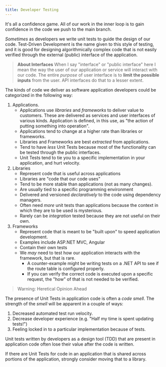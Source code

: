```yaml
--- 
title: Developer Testing 
--- 
```



It's all a confidence game. All of our work in the inner loop is to gain confidence in the code we push to the main branch.

_Sometimes_ as developers we write unit tests to guide the design of our code. Test-Driven Development is the name given to this style of testing, and it is good for designing algorithmically complex code that is not easily verified through the external (public) interface of the application.

> **About Interfaces** When I say "interface" or "public interface" here I mean the way the user of our application or service will interact with our code. The entire _purpose_ of user interface is to **limit the possible inputs** from the user. API interfaces do that to a lesser extent.

The kinds of code we deliver as software application developers could be categorized in the following way:

1. Applications.
   - Applications use _libraries_ and _frameworks_ to deliver value to customers. These are delivered as services and user interfaces of various kinds. Application is defined, in this use, as "the action of putting something into operation".
   - Applications tend to change at a higher rate than libraries or frameworks.
   - Libraries and Frameworks are best _extracted_ from applications.
   - Tend to have _less_ Unit Tests because most of the functionality can be tested through the public interfaces.
   - Unit Tests tend to tie you to a specific implementation in your application, and hurt velocity.
2. Libraries
   - Represent code that is useful across applications
   - Libraries are "code that our code uses"
   - Tend to be more stable than applications (not as many changes).
   - Are usually tied to a specific programming environment
   - Delivered and versioned _declaratively_ to the code using dependency managers.
   - Often need _more_ unit tests than applications because the context in which they are to be used is mysterious.
   - Rarely can be _integration_ tested because they are not useful on their own.
3. Frameworks
   - Represent code that is meant to be "built upon" to speed application development.
   - Examples include ASP.NET MVC, Angular
   - Contain their own tests
   - We _may_ need to test how our application interacts with the framework, but that is rare.
     - A counter-example might be writing tests on a .NET API to see if the route table is configured properly.
     - If you can verify the correct code is executed upon a specific request, the "how" of that is not needed to be verified.

> Warning: Heretical Opinion Ahead

The presence of Unit Tests in application code is often a _code smell_. The strength of the _smell_ will be apparent in a couple of ways:

1. Decreased automated test run velocity.
2. Decrease developer experience (e.g. "Half my time is spent updating tests!")
3. Feeling locked in to a particular implementation because of tests.

Unit tests written by developers as a design tool (TDD) that are present in application code often lose their value after the code is written.

If there are Unit Tests for code in an application that is shared across portions of the application, strongly consider moving that to a library.
